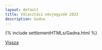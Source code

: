 ```yaml
---
layout: default
title: Választási névjegyzék 2022
description: Gadna
---
```


{% include settlementHTMLs/Gadna.html %}

[Vissza](../)